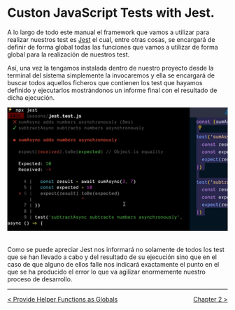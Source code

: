 # Custon JavaScript Tests with Jest.

A lo largo de todo este manual el framework que vamos a utilizar para realizar nuestros test es [Jest](https://jestjs.io/) el cual, entre otras cosas, se encargará de definir de forma global todas las funciones que vamos a utilizar de forma global para la realización de nuestros test.

Así, una vez la tengamos instalada dentro de nuestro proyecto desde la terminal del sistema simplemente la invocaremos y ella se encargará de buscar todos aquellos ficheros que contienen los test que hayamos definido y ejecutarlos mostrándonos un informe final con el resultado de dicha ejecución.

<div style='text-align: center'>
  <img src='../images/ch01/01_06.png' />
</div>
<br />

Como se puede apreciar Jest nos informará no solamente de todos los test que se han llevado a cabo y del resultado de su ejecución sino que en el caso de que alguno de ellos falle nos indicará exactamente el punto en el que se ha producido el error lo que va agilizar enormemente nuestro proceso de desarrollo.

----
<div>
  <div style="float: left">
    <a href="https://github.com/DevJoseManuel/js-tutorials/blob/master/testing/ch01/01_06.md">
      < Provide Helper Functions as Globals
    </a>
  </div>
  <div style="float: right">
    <a href="">
      Chapter 2 >
    </a>
  </div>
</div>
